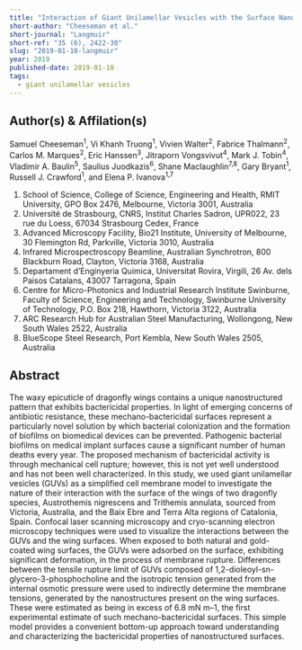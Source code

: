 ```yaml
---
title: "Interaction of Giant Unilamellar Vesicles with the Surface Nanostructures on Dragonfly Wings"
short-author: "Cheeseman et al."
short-journal: "Langmuir"
short-ref: "35 (6), 2422-30"
slug: "2019-01-10-langmuir"
year: 2019
published-date: 2019-01-10
tags:
  - giant unilamellar vesicles
---
```


## Author(s) & Affilation(s)

Samuel Cheeseman<sup>1</sup>, Vi Khanh Truong<sup>1</sup>, Vivien Walter<sup>2</sup>, Fabrice Thalmann<sup>2</sup>, Carlos M. Marques<sup>2</sup>, Eric Hanssen<sup>3</sup>, Jitraporn Vongsvivut<sup>4</sup>, Mark J. Tobin<sup>4</sup>, Vladimir A. Baulin<sup>5</sup>, Saulius Juodkazis<sup>6</sup>, Shane Maclaughlin<sup>7,8</sup>, Gary Bryant<sup>1</sup>, Russell J. Crawford<sup>1</sup>, and Elena P. Ivanova<sup>1,7</sup>

1. School of Science, College of Science, Engineering and Health, RMIT University, GPO Box 2476, Melbourne, Victoria 3001, Australia
2. Université de Strasbourg, CNRS, Institut Charles Sadron, UPR022, 23 rue du Loess, 67034 Strasbourg Cedex, France
3. Advanced Microscopy Facility, Bio21 Institute, University of Melbourne, 30 Flemington Rd, Parkville, Victoria 3010, Australia
4. Infrared Microspectroscopy Beamline, Australian Synchrotron, 800 Blackburn Road, Clayton, Victoria 3168, Australia
5. Departament d’Enginyeria Quimica, Universitat Rovira, Virgili, 26 Av. dels Paisos Catalans, 43007 Tarragona, Spain
6. Centre for Micro-Photonics and Industrial Research Institute Swinburne, Faculty of Science, Engineering and Technology, Swinburne University of Technology, P.O. Box 218, Hawthorn, Victoria 3122, Australia
7. ARC Research Hub for Australian Steel Manufacturing, Wollongong, New South Wales 2522, Australia
8. BlueScope Steel Research, Port Kembla, New South Wales 2505, Australia

## Abstract

The waxy epicuticle of dragonfly wings contains a unique nanostructured pattern that exhibits bactericidal properties. In light of emerging concerns of antibiotic resistance, these mechano-bactericidal surfaces represent a particularly novel solution by which bacterial colonization and the formation of biofilms on biomedical devices can be prevented. Pathogenic bacterial biofilms on medical implant surfaces cause a significant number of human deaths every year. The proposed mechanism of bactericidal activity is through mechanical cell rupture; however, this is not yet well understood and has not been well characterized. In this study, we used giant unilamellar vesicles (GUVs) as a simplified cell membrane model to investigate the nature of their interaction with the surface of the wings of two dragonfly species, Austrothemis nigrescens and Trithemis annulata, sourced from Victoria, Australia, and the Baix Ebre and Terra Alta regions of Catalonia, Spain. Confocal laser scanning microscopy and cryo-scanning electron microscopy techniques were used to visualize the interactions between the GUVs and the wing surfaces. When exposed to both natural and gold-coated wing surfaces, the GUVs were adsorbed on the surface, exhibiting significant deformation, in the process of membrane rupture. Differences between the tensile rupture limit of GUVs composed of 1,2-dioleoyl-sn-glycero-3-phosphocholine and the isotropic tension generated from the internal osmotic pressure were used to indirectly determine the membrane tensions, generated by the nanostructures present on the wing surfaces. These were estimated as being in excess of 6.8 mN m–1, the first experimental estimate of such mechano-bactericidal surfaces. This simple model provides a convenient bottom-up approach toward understanding and characterizing the bactericidal properties of nanostructured surfaces.
